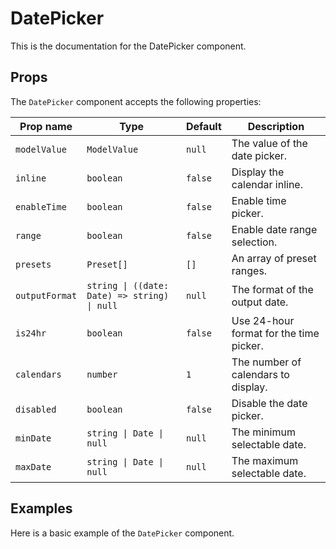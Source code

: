 # DatePicker

This is the documentation for the DatePicker component.

## Props

The `DatePicker` component accepts the following properties:

| Prop name      | Type                                         | Default | Description                             |
| -------------- | -------------------------------------------- | ------- | --------------------------------------- |
| `modelValue`   | `ModelValue`                                 | `null`  | The value of the date picker.           |
| `inline`       | `boolean`                                    | `false` | Display the calendar inline.            |
| `enableTime`   | `boolean`                                    | `false` | Enable time picker.                     |
| `range`        | `boolean`                                    | `false` | Enable date range selection.            |
| `presets`      | `Preset[]`                                   | `[]`    | An array of preset ranges.              |
| `outputFormat` | `string \| ((date: Date) => string) \| null` | `null`  | The format of the output date.          |
| `is24hr`       | `boolean`                                    | `false` | Use 24-hour format for the time picker. |
| `calendars`    | `number`                                     | `1`     | The number of calendars to display.     |
| `disabled`     | `boolean`                                    | `false` | Disable the date picker.                |
| `minDate`      | `string \| Date \| null`                     | `null`  | The minimum selectable date.            |
| `maxDate`      | `string \| Date \| null`                     | `null`  | The maximum selectable date.            |

## Examples

Here is a basic example of the `DatePicker` component.

<DatePickerExample />

